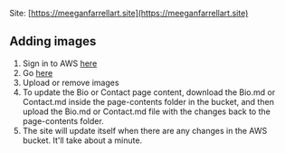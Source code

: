 Site: [https://meeganfarrellart.site](https://meeganfarrellart.site)

## Adding images

1. Sign in to AWS [here](https://285286576577.signin.aws.amazon.com/console)
2. Go [here](https://us-east-1.console.aws.amazon.com/s3/buckets/meegan-farrell-art-bucket?region=us-east-1&bucketType=general&tab=objects)
3. Upload or remove images
4. To update the Bio or Contact page content, download the Bio.md or Contact.md inside the page-contents folder in the bucket, and then upload the Bio.md or Contact.md file with the changes back to the page-contents folder.
5. The site will update itself when there are any changes in the AWS bucket. It'll take about a minute.
